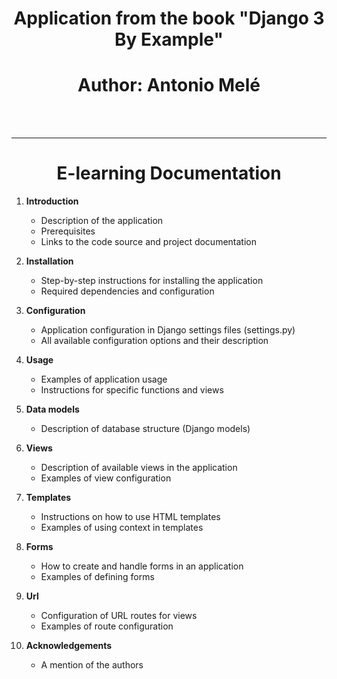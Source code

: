 # <center>Application from the book **"Django 3 By Example"**</center>
# <center>Author: **Antonio Melé**</center>
<br>
<br>

----------
# <center>**E-learning Documentation**</center>


1. **Introduction**
    - Description of the application 
    - Prerequisites
    - Links to the code source and project documentation

2. **Installation**
    - Step-by-step instructions for installing the application
    - Required dependencies and configuration
   
3. **Configuration**
    - Application configuration in Django settings files (settings.py)
    - All available configuration options and their description

4. **Usage**
    - Examples of application usage
    - Instructions for specific functions and views
    
5. **Data models**
    - Description of database structure (Django models)
   
6. **Views** 
    - Description of available views in the application
    - Examples of view configuration

7. **Templates**
    - Instructions on how to use HTML templates
    - Examples of using context in templates

8. **Forms**
    - How to create and handle forms in an application
    - Examples of defining forms

9. **Url**
    - Configuration of URL routes for views
    - Examples of route configuration

10. **Acknowledgements**
    - A mention of the authors